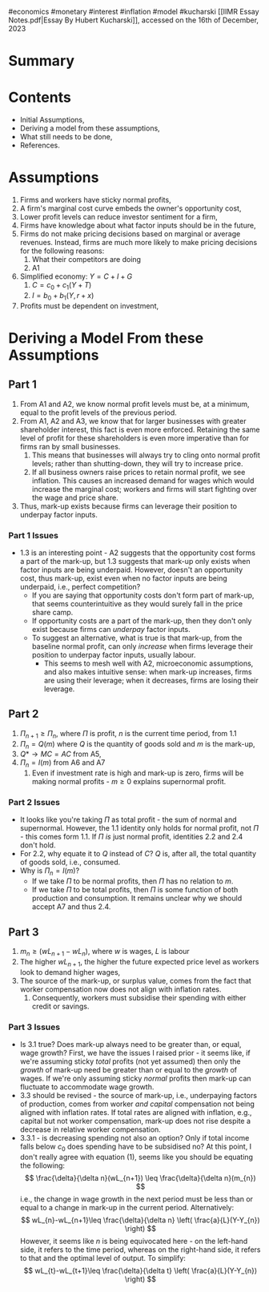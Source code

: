 #economics #monetary #interest #inflation #model #kucharski
[[IIMR Essay Notes.pdf|Essay By Hubert Kucharski]], accessed on the 16th of December, 2023
# Summary
# Contents
- Initial Assumptions,
- Deriving a model from these assumptions,
- What still needs to be done,
- References.
# Assumptions
1. Firms and workers have sticky normal profits,
2. A firm's marginal cost curve embeds the owner's opportunity cost,
3. Lower profit levels can reduce investor sentiment for a firm,
4. Firms have knowledge about what factor inputs should be in the future,
5. Firms do not make pricing decisions based on marginal or average revenues. Instead, firms are much more likely to make pricing decisions for the following reasons:
	1. What their competitors are doing
	2. A1
6. Simplified economy: $Y=C+I+G$
	1. $C=c_0+c_1(Y+T)$
	2. $I=b_0+b_1(Y, r+x)$
7. Profits must be dependent on investment,
# Deriving a Model From these Assumptions
## Part 1
1. From A1 and A2, we know normal profit levels must be, at a minimum, equal to the profit levels of the previous period.
2. From A1, A2 and A3, we know that for larger businesses with greater shareholder interest, this fact is even more enforced. Retaining the same level of profit for these shareholders is even more imperative than for firms ran by small businesses.
	1.  This means that businesses will always try to cling onto normal profit levels; rather than shutting-down, they will try to increase price.
	2. If all business owners raise prices to retain normal profit, we see inflation. This causes an increased demand for wages which would increase the marginal cost; workers and firms will start fighting over the wage and price share.
3. Thus, mark-up exists because firms can leverage their position to underpay factor inputs.
### Part 1 Issues
- 1.3 is an interesting point - A2 suggests that the opportunity cost forms a part of the mark-up, but 1.3 suggests that mark-up only exists when factor inputs are being underpaid. However, doesn't an opportunity cost, thus mark-up, exist even when no factor inputs are being underpaid, i.e., perfect competition?
	- If you are saying that opportunity costs don't form part of mark-up, that seems counterintuitive as they would surely fall in the price share camp.
	- If opportunity costs are a part of the mark-up, then they don't only exist because firms can *underpay* factor inputs.
	- To suggest an alternative, what is true is that mark-up, from the baseline normal profit, can only *increase* when firms leverage their position to underpay factor inputs, usually labour. 
		- This seems to mesh well with A2, microeconomic assumptions, and also makes intuitive sense: when mark-up increases, firms are using their leverage; when it decreases, firms are losing their leverage.
## Part 2
1. $\Pi_{n+1} \geq \Pi_n$, where $\Pi$ is profit, $n$ is the current time period, from 1.1
2. $\Pi_n=Q(m)$ where $Q$ is the quantity of goods sold and $m$ is the mark-up,
3. $Q* \rightarrow MC=AC$ from A5,
4. $\Pi_n = I(m)$ from A6 and A7
	1. Even if investment rate is high and mark-up is zero, firms will be making normal profits - $m \geq 0$ explains supernormal profit.
### Part 2 Issues
- It looks like you're taking $\Pi$ as total profit - the sum of normal and supernormal. However, the 1.1 identity only holds for normal profit, not $\Pi$ - this comes form 1.1. If $\Pi$ *is* just normal profit, identities 2.2 and 2.4 don't hold.
- For 2.2, why equate it to $Q$ instead of $C$?  $Q$ is, after all, the total quantity of goods sold, i.e., consumed.
- Why is $\Pi_n=I(m)$?
	- If we take $\Pi$ to be normal profits, then $\Pi$ has no relation to $m$.
	- If we take $\Pi$ to be total profits, then $\Pi$ is some function of both production and consumption. It remains unclear why we should accept A7 and thus 2.4.
## Part 3
1. $m_{n}\geq (wL_{n+1}-wL_{n})$, where $w$ is wages, $L$ is labour
2. The higher $wL_{n+1}$, the higher the future expected price level as workers look to demand higher wages,
3. The source of the mark-up, or surplus value, comes from the fact that worker compensation now does not align with inflation rates.
	1. Consequently, workers must subsidise their spending with either credit or savings.
### Part 3 Issues
- Is 3.1 true? Does mark-up always need to be greater than, or equal, wage growth? First, we have the issues I raised prior - it seems like, if we're assuming sticky *total* profits (not yet assumed) then only the *growth* of mark-up need be greater than or equal to the *growth* of wages. If we're only assuming sticky *normal* profits then mark-up can fluctuate to accommodate wage growth.
- 3.3 should be revised - the source of mark-up, i.e., underpaying factors of production, comes from worker *and capital* compensation not being aligned with inflation rates. If total rates are aligned with inflation, e.g., capital but not worker compensation, mark-up does not rise despite a decrease in relative worker compensation.
- 3.3.1 - is decreasing spending not also an option? Only if total income falls below $c_0$ does spending have to be subsidised no?
At this point, I don't really agree with equation (1), seems like you should be equating the following:
$$
\frac{\delta}{\delta n}(wL_{n+1}) \leq \frac{\delta}{\delta n}(m_{n})
$$
i.e., the change in wage growth in the next period must be less than or equal to a change in mark-up in the current period. Alternatively:
$$
wL_{n}-wL_{n+1}\leq \frac{\delta}{\delta n} \left( \frac{a}{L}(Y-Y_{n}) \right)
$$
However, it seems like $n$ is being equivocated here - on the left-hand side, it refers to the time period, whereas on the right-hand side, it refers to that and the optimal level of output. To simplify:
$$
wL_{t}-wL_{t+1}\leq \frac{\delta}{\delta t} \left( \frac{a}{L}(Y-Y_{n}) \right)
$$
